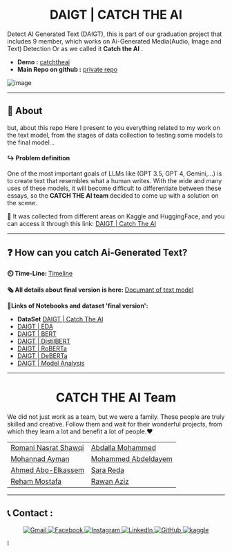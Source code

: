 <div align="center" id="top"> 
  
# DAIGT | CATCH THE AI
</div>

<p>Detect AI Generated Text (DAIGT),
  this is part of our graduation project that includes 9 member, which works on Ai-Generated Media(Audio, Image and Text) Detection Or as we called it <b>Catch the AI</b> .<br>
</p>

- <b>Demo :</b> [catchtheai](https://www.catchtheai.tech/)<br>
- <b>Main Repo on github :</b> [private repo](https://github.com/romanyn36/Graduation-project) <br>

![image](https://github.com/zeyadusf/DAIGT-Catch-the-AI/assets/83798621/54fdb71b-0b30-4c4d-878b-e00819467468)

<hr>

## :dart: About ##
but, about this repo Here I present to you everything related to my work on the text model, from the stages of data collection to testing some models to the final model...

#### ↪️ Problem definition 

<p>One of the most important goals of LLMs like (GPT 3.5, GPT 4, Gemini,...)  is to create text that resembles what a human writes. 
  With the wide and many uses of these models, it will become difficult to differentiate between these essays, 
  so the <b> CATCH THE AI team </b> decided to come up with a solution on the scene.</p>
  
🔗 It was collected from different areas on Kaggle and HuggingFace, and you can access it through this link: [DAIGT | Catch The AI](https://www.kaggle.com/datasets/zeyadusf/daigt-all-data-for-competition)

  <hr> 

## ❓ How can you catch Ai-Generated Text?

<b> ⏲️ Time-Line: </b> [Timeline ](https://github.com/zeyadusf/DAIGT-Catch-the-AI/timeline%20of%20work)<br>

<b> 🗞️ All details about final version is here: </b>[Documant of text model](https://github.com/zeyadusf/DAIGT-Catch-the-AI/Document%20of%20Text%20Model.pdf)  

<b> 🔗Links of Notebooks and dataset 'final version':<br></b>

- <b>DataSet</b>  [DAIGT | Catch The AI](https://www.kaggle.com/datasets/zeyadusf/daigt-all-data-for-competition)<br>
- [DAIGT | EDA](https://www.kaggle.com/code/zeyadusf/daigt-eda)<br>
- [DAIGT | BERT](https://www.kaggle.com/code/zeyadusf/daigt-bert)<br>
- [DAIGT | DistilBERT](https://www.kaggle.com/code/zeyadusf/daigt-distilbert)<br>
- [DAIGT | RoBERTa](https://www.kaggle.com/code/zeyadusf/daigt-roberta)<br>
- [DAIGT | DeBERTa](https://www.kaggle.com/code/zeyadusf/daigt-deberta)<br>
- [DAIGT | Model Analysis](https://www.kaggle.com/code/zeyadusf/daigt-models-analysis)

<hr>

<div align="center">


# CATCH THE AI Team 

<p align="left">We did not just work as a team, but we were a family. 
  These people are truly skilled and creative. Follow them and wait for their wonderful projects, from which they learn a lot and benefit a lot of people.❤️ </p>

<table>
  <tr>
    <td><a href="https://github.com/romanyn36">Romani Nasrat Shawqi</a></td>
    <td><a href="https://github.com/Abdalla312">Abdalla Mohammed</a></td>
  </tr>
  <tr>
    <td><a href="https://github.com/mohannadAyman">Mohannad Ayman</a></td>
    <td><a href="https://github.com/abdeldayem02">Mohammed Abdeldayem</a></td>
  </tr>
  <tr>
    <td><a href="https://github.com/AhmedAboElkassem">Ahmed Abo-Elkassem</a></td>
    <td><a href="https://github.com/SaraReda8">Sara Reda</a></td>
  </tr>
  <tr>
    <td><a href="https://github.com/goodprogrrammer">Reham Mostafa</a></td>
    <td><a href="https://github.com/rawanazizsaad">Rawan Aziz</a></td>
  </tr>
</table>
</div>

<hr>

## 📞 Contact :

<p align="center">
  <a href="mailto:ziayd.usf@gmail.com" target="_blank">
  <img src="https://img.shields.io/badge/-Zeyad Usf-E0331F?style=flat&logo=gmail&logoColor=white" alt="Gmail" />
</a>
 <a href="https://www.facebook.com/ziayd.yosif" target="_blank">
  <img src="https://img.shields.io/badge/-Zeyad Usf-1877F2?style=flat&logo=facebook&logoColor=white" alt="Facebook" />
</a>
<a href="https://www.instagram.com/zeyadusf/" target="_blank">
  <img src="https://img.shields.io/badge/-zeyadusf-white?style=flat&logo=instagram&logoColor=#E65468" alt="Instagram" />
</a>

<a href="https://www.linkedin.com/in/zeyadusf/" target="_blank">
  <img src="https://img.shields.io/badge/-Zeyad Usf-0077B5?style=flat&logo=linkedin&logoColor=white" alt="LinkedIn" />

  <a href="https://github.com/zeyadusf/" target="_blank">
  <img src="https://img.shields.io/badge/-Zeyad Usf-403E3E?style=flat&logo=github&logoColor=white" alt="GitHub" />
</a>

  <a href="https://www.kaggle.com/zeyadusf" target="_blank">
  <img src="https://img.shields.io/badge/-Zeyad Usf-0077B5?style=flat&logo=kaggle&logoColor=white" alt="kaggle" />
</a>

</p>


ا
